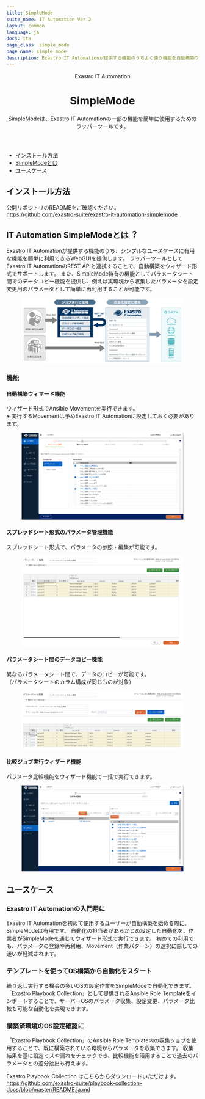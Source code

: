 ```yaml
---
title: SimpleMode
suite_name: IT Automation Ver.2
layout: common
language: ja
docs: ita
page_class: simple_mode
page_name: simple_mode
description: Exastro IT Automationが提供する機能のうちよく使う機能を自動構築ウィザードで簡単に設定できます。
---
```

<link rel="stylesheet" href="./assets/css/software_article.css?v=3">

<header id="header">
<div class="header-container">
    <div class="header-suite-name">Exastro IT Automation</div>
    <h1 class="header-h1">SimpleMode</h1>
    <p class="header-p">SimpleModeは、Exastro IT Automationの⼀部の機能を簡単に使⽤するためのラッパーツールです。</p>
</div>
</header>

<main id="main">
<nav id="contents-menu">
    <ul class="contents-menu-list">
        <li class="contents-menu-item"><a href="#install" class="touch anker">インストール⽅法 <i class="fas fa-angle-down"></i></a></li>
        <li class="contents-menu-item"><a href="#about" class="touch anker">SimpleModeとは <i class="fas fa-angle-down"></i></a></li>
        <li class="contents-menu-item"><a href="#use-cases" class="touch anker">ユースケース <i class="fas fa-angle-down"></i></a></li>
    </ul>
</nav>
<article class="article">

<section id="install" class="section">
    <div class="section-container">
        <div class="section-main">
            <h2 class="section-h2"><span class="section-h2-inner">インストール⽅法</span></h2>
            <div class="section-split-warp-center">
                <div class="section-split">
                    <p class="section-p">公開リポジトリのREADMEをご確認ください。<br>
                    <a href="https://github.com/exastro-suite/exastro-it-automation-simplemode" target="_blank" class="touch">https://github.com/exastro-suite/exastro-it-automation-simplemode</a></p>
                </div>
            </div>
        </div>
    </div>
</section>

<section id="about" class="section">
    <div class="section-container">
        <div class="section-main">
            <h2 class="section-h2"><span class="section-h2-inner"><strong class="software-name">IT Automation SimpleMode</strong>とは︖</span></h2>
            <div class="section-split-warp">
                <div class="section-split">
                    <p class="section-p">Exastro IT Automationが提供する機能のうち、シンプルなユースケースに有⽤な機能を簡単に利⽤できるWebGUIを提供します。 ラッパーツールとしてExastro IT AutomationのREST APIと連携することで、⾃動構築をウィザード形式でサポートします。 また、SimpleMode特有の機能としてパラメータシート間でのデータコピー機能を提供し、例えば実環境から収集したパラメータを設定変更⽤のパラメータとして簡単に再利⽤することが可能です。</p>
                </div>
                <div class="section-split">
                    <figure class="loupe touch"><img src="./assets/img/simple_mode_05.png" alt="SimpeMode構成図"></figure>
                </div>
            </div>
            <h3 class="section-h3">機能</h3>
            <div class="section-split-warp">
                <div class="section-split">
                    <h4 class="section-h4">⾃動構築ウィザード機能</h4>
                    <p class="section-p">ウィザード形式でAnsible Movementを実⾏できます。<br>
                    ※ 実⾏するMovementは予めExastro IT Automationに設定しておく必要があります。</p>
                    <figure class="loupe touch"><img src="./assets/img/simple_mode_01.png" alt="⾃動構築ウィザード機能イメージ"></figure>
                </div>
                <div class="section-split">
                    <h4 class="section-h4">スプレッドシート形式のパラメータ管理機能</h4>
                    <p class="section-p">スプレッドシート形式で、パラメータの参照・編集が可能です。</p>
                    <figure class="loupe touch"><img src="./assets/img/simple_mode_02.png" alt="スプレッドシート形式のパラメータ管理機能イメージ"></figure>
                </div>
                <div class="section-split">
                    <h4 class="section-h4">パラメータシート間のデータコピー機能</h4>
                    <p class="section-p">異なるパラメータシート間で、データのコピーが可能です。<br>
                    （パラメータシートのカラム構成が同じものが対象）</p>
                    <figure class="loupe touch"><img src="./assets/img/simple_mode_03.png" alt="パラメータシート間のデータコピー機能イメージ"></figure>
                </div>
                <div class="section-split">
                    <h4 class="section-h4">⽐較ジョブ実⾏ウィザード機能</h4>
                    <p class="section-p">パラメータ⽐較機能をウィザード機能で⼀括で実⾏できます。</p>
                    <figure class="loupe touch"><img src="./assets/img/simple_mode_04.png" alt="⽐較ジョブ実⾏ウィザード機能イメージ"></figure>
                </div>
            </div>
        </div>
    </div>
</section>

<section id="use-cases" class="section">
    <div class="section-container">
        <div class="section-main">
            <h2 class="section-h2"><span class="section-h2-inner">ユースケース</span></h2>
            <div class="section-split-warp">
                <div class="section-split">
                    <h3 class="section-h3">Exastro IT Automationの⼊⾨⽤に</h3>
                    <p class="section-p">Exastro IT Automationを初めて使⽤するユーザーが⾃動構築を始める際に、SimpleModeは有⽤です。 ⾃動化の担当者があらかじめ設定した⾃動化を、作業者がSimpleModeを通じてウィザード形式で実⾏できます。 初めての利⽤でも、パラメータの登録や再利⽤、Movement（作業パターン）の選択に際しての迷いが軽減されます。</p>
                </div>
                <div class="section-split">
                    <h3 class="section-h3">テンプレートを使ってOS構築から⾃動化をスタート</h3>
                    <p class="section-p">繰り返し実⾏する機会の多いOSの設定作業をSimpleModeで⾃動化できます。 「Exastro Playbook Collection」として提供されるAnsible Role Templateをインポートすることで、サーバーOSのパラメータ収集、設定変更、パラメータ⽐較も可能な⾃動化を実現できます。</p>
                </div>
                <div class="section-split">
                    <h3 class="section-h3">構築済環境のOS設定確認に</h3>
                    <p class="section-p">「Exastro Playbook Collection」のAnsible Role Template内の収集ジョブを使⽤することで、既に構築されている環境からパラメータを収集できます。 収集結果を基に設定ミスや漏れをチェックでき、⽐較機能を活⽤することで過去のパラメータとの差分抽出も⾏えます。</p>
                    <p class="section-p">Exastro Playbook Collection はこちらからダウンロードいただけます。<br>
                    <a href="https://github.com/exastro-suite/playbook-collection-docs/blob/master/README.ja.md" target="_blank" class="touch">https://github.com/exastro-suite/playbook-collection-docs/blob/master/README.ja.md</a></p>
                </div>
            </div>
        </div>
    </div>
</section>

</article>
</main>